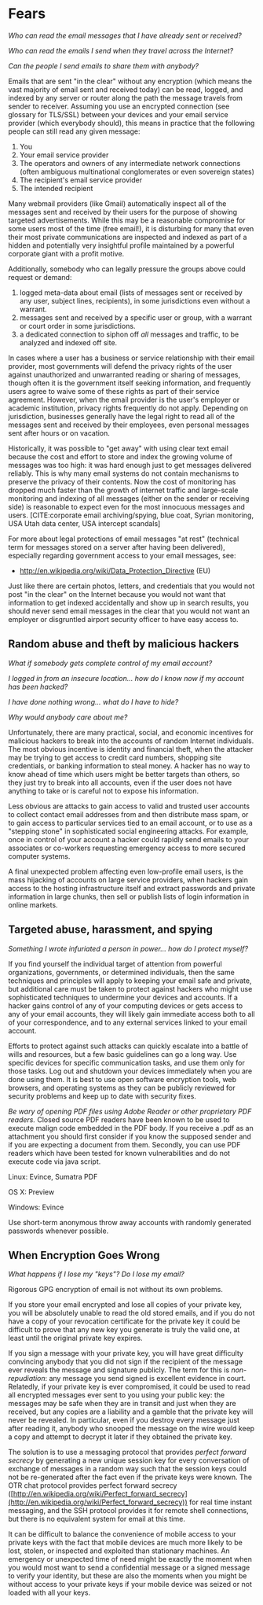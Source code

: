 Fears
=====

*Who can read the email messages that I have already sent or received?*

*Who can read the emails I send when they travel across the Internet?*

*Can the people I send emails to share them with anybody?*

Emails that are sent "in the clear" without any encryption (which means the vast majority of email sent and received today) can be read, logged, and indexed by any server or router along the path the message travels from sender to receiver. Assuming you use an encrypted connection (see glossary for TLS/SSL) between your devices and your email service provider (which everybody should), this means in practice that the following people can still read any given message:

 1. You
 2. Your email service provider
 3. The operators and owners of any intermediate network connections (often ambiguous multinational conglomerates or even sovereign states)
 4. The recipient's email service provider
 5. The intended recipient

Many webmail providers (like Gmail) automatically inspect all of the messages sent and received by their users for the purpose of showing targeted advertisements. While this may be a reasonable compromise for some users most of the time (free email!), it is disturbing for many that even their most private communications are inspected and indexed as part of a hidden and potentially very insightful profile maintained by a powerful corporate giant with a profit motive.

Additionally, somebody who can legally pressure the groups above could request or demand:

 1. logged meta-data about email (lists of messages sent or received by any user, subject lines, recipients), in some jurisdictions even without a warrant.
 2. messages sent and received by a specific user or group, with a warrant or court order in some jurisdictions.
 3. a dedicated connection to siphon off *all* messages and traffic, to be analyzed and indexed off site.

In cases where a user has a business or service relationship with their email provider, most governments will defend the privacy rights of the user against unauthorized and unwarranted reading or sharing of messages, though often it is the government itself seeking information, and frequently users agree to waive some of these rights as part of their service agreement. However, when the email provider is the user's employer or academic institution, privacy rights frequently do not apply. Depending on jurisdiction, businesses generally have the legal right to read all of the messages sent and received by their employees, even personal messages sent after hours or on vacation. 

Historically, it was possible to "get away" with using clear text email because the cost and effort to store and index the growing volume of messages was too high: it was hard enough just to get messages delivered reliably. This is why many email systems do not contain mechanisms to preserve the privacy of their contents. Now the cost of monitoring has dropped much faster than the growth of internet traffic and large-scale monitoring and indexing of all messages (either on the sender or receiving side) is reasonable to expect even for the most innocuous messages and users. [CITE:corporate email archiving/spying, blue coat, Syrian monitoring, USA Utah data center, USA intercept scandals]

For more about legal protections of email messages "at rest" (technical term for messages stored on a server after having been delivered), especially regarding government access to your email messages, see:

 * http://en.wikipedia.org/wiki/Data_Protection_Directive (EU)

Just like there are certain photos, letters, and credentials that you would not post "in the clear" on the Internet because you would not want that information to get indexed accidentally and show up in search results, you should never send email messages in the clear that you would not want an employer or disgruntled airport security officer to have easy access to.

Random abuse and theft by malicious hackers
-------------------------------------------

*What if somebody gets complete control of my email account?*

*I logged in from an insecure location... how do I know now if my account has been hacked?*

*I have done nothing wrong... what do I have to hide?*

*Why would anybody care about me?*

Unfortunately, there are many practical, social, and economic incentives for malicious hackers to break into the accounts of random Internet individuals. The most obvious incentive is identity and financial theft, when the attacker may be trying to get access to credit card numbers, shopping site credentials, or banking information to steal money. A hacker has no way to know ahead of time which users might be better targets than others, so they just try to break into all accounts, even if the user does not have anything to take or is careful not to expose his information.

Less obvious are attacks to gain access to valid and trusted user accounts to collect contact email addresses from and then distribute mass spam, or to gain access to particular services tied to an email account, or to use as a "stepping stone" in sophisticated social engineering attacks. For example, once in control of your account a hacker could rapidly send emails to your associates or co-workers requesting emergency access to more secured computer systems.

A final unexpected problem affecting even low-profile email users, is the mass hijacking of accounts on large service providers, when hackers gain access to the hosting infrastructure itself and extract passwords and private information in large chunks, then sell or publish lists of login information in online markets.

Targeted abuse, harassment, and spying
--------------------------------------

*Something I wrote infuriated a person in power... how do I protect myself?*

If you find yourself the individual target of attention from powerful organizations, governments, or determined individuals, then the same techniques and principles will apply to keeping your email safe and private, but additional care must be taken to protect against hackers who might use sophisticated techniques to undermine your devices and accounts. If a hacker gains control of any of your computing devices or gets access to any of your email accounts, they will likely gain immediate access both to all of your correspondence, and to any external services linked to your email account.

Efforts to protect against such attacks can quickly escalate into a battle of wills and resources, but a few basic guidelines can go a long way. Use specific devices for specific communication tasks, and use them only for those tasks. Log out and shutdown your devices immediately when you are done using them. It is best to use open software encryption tools, web browsers, and operating systems as they can be publicly reviewed for security problems and keep up to date with security fixes.

*Be wary of opening PDF files using Adobe Reader or other proprietary PDF readers.* Closed source PDF readers have been known to be used to execute malign code embedded in the PDF body. If you receive a .pdf as an attachment you should first consider if you know the supposed sender and if you are expecting a document from them. Secondly, you can use PDF readers which have been tested for known vulnerabilities and do not execute code via java script. 

Linux: Evince, Sumatra PDF

OS X: Preview

Windows: Evince

Use short-term anonymous throw away accounts with randomly generated passwords whenever possible.

When Encryption Goes Wrong
--------------------------

*What happens if I lose my "keys"? Do I lose my email?*

Rigorous GPG encryption of email is not without its own problems.

If you store your email encrypted and lose all copies of your private key, you will be absolutely unable to read the old stored emails, and if you do not have a copy of your revocation certificate for the private key it could be difficult to prove that any new key you generate is truly the valid one, at least until the original private key expires.

If you sign a message with your private key, you will have great difficulty convincing anybody that you did not sign if the recipient of the message ever reveals the message and signature publicly. The term for this is *non-repudiation*: any message you send signed is excellent evidence in court. Relatedly, if your private key is ever compromised, it could be used to read all encrypted messages ever sent to you using your public key: the messages may be safe when they are in transit and just when they are received, but any copies are a liability and a gamble that the private key will never be revealed. In particular, even if you destroy every message just after reading it, anybody who snooped the message on the wire would keep a copy and attempt to decrypt it later if they obtained the private key.

The solution is to use a messaging protocol that provides *perfect forward secrecy* by generating a new unique session key for every conversation of exchange of messages in a random way such that the session keys could not be re-generated after the fact even if the private keys were known. The OTR chat protocol provides perfect forward secrecy ([http://en.wikipedia.org/wiki/Perfect_forward_secrecy](http://en.wikipedia.org/wiki/Perfect_forward_secrecy)) for real time instant messaging, and the SSH protocol provides it for remote shell connections, but there is no equivalent system for email at this time. 

It can be difficult to balance the convenience of mobile access to your private keys with the fact that mobile devices are much more likely to be lost, stolen, or inspected and exploited than stationary machines. An emergency or unexpected time of need might be exactly the moment when you would most want to send a confidential message or a signed message to verify your identity, but these are also the moments when you might be without access to your private keys if your mobile device was seized or not loaded with all your keys.

